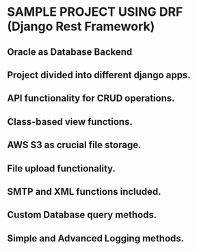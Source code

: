 # SAMPLE PROJECT USING DRF (Django Rest Framework)

## Oracle as Database Backend
## Project divided into different django apps.
## API functionality for CRUD operations.
## Class-based view functions.
## AWS S3 as crucial file storage.
## File upload functionality.
## SMTP and XML functions included.
## Custom Database query methods.
## Simple and Advanced Logging methods.